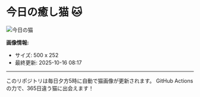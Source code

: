 # 今日の癒し猫 🐱

![今日の猫](https://cdn2.thecatapi.com/images/o0.gif)

**画像情報:**
- サイズ: 500 x 252
- 最終更新: 2025-10-16 08:17

---

このリポジトリは毎日夕方5時に自動で猫画像が更新されます。
GitHub Actionsの力で、365日違う猫に出会えます！
